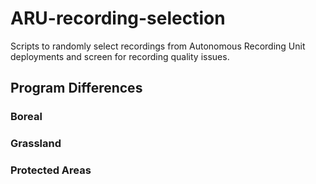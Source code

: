 # ARU-recording-selection
Scripts to randomly select recordings from Autonomous Recording Unit deployments and screen for recording quality issues.

## Program Differences

### Boreal

### Grassland

### Protected Areas